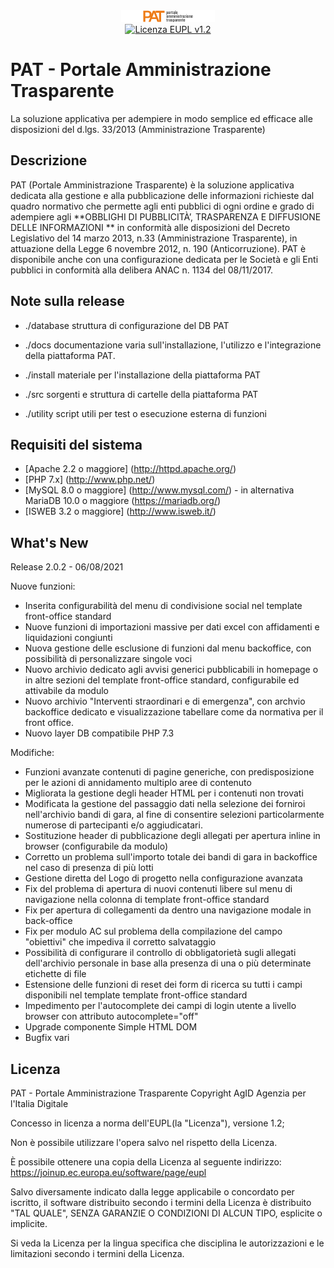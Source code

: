 <div align="center">
 <a href="https://developers.italia.it/it/software/agid-agid-pat.html"><img src="./src/app/grafica/pat_logo_trasp_dialog.png"></a>
</div>

<div align="center">
  <a href="https://github.com/AgID/pat/blob/master/eupl_v1.2_it.pdf"><img src="https://it.wikipedia.org/wiki/European_Union_Public_Licence#/media/File:Eupl.png" alt="Licenza EUPL v1.2"></a>
</div>

# PAT - Portale Amministrazione Trasparente

La soluzione applicativa per adempiere in modo semplice ed efficace alle disposizioni del d.lgs. 33/2013 (Amministrazione Trasparente)

## Descrizione
PAT (Portale Amministrazione Trasparente) è la soluzione applicativa
dedicata alla gestione e alla pubblicazione delle informazioni richieste
dal quadro normativo che permette agli enti pubblici di ogni ordine e
grado di adempiere agli **OBBLIGHI DI PUBBLICITÀ’, TRASPARENZA E
DIFFUSIONE DELLE INFORMAZIONI ** in conformità alle disposizioni del
Decreto Legislativo del 14 marzo 2013, n.33 (Amministrazione Trasparente),
in attuazione della Legge 6 novembre 2012, n. 190 (Anticorruzione).
PAT è disponibile anche con una configurazione dedicata per le Società e
gli Enti pubblici in conformità alla delibera ANAC n. 1134 del 08/11/2017.

## Note sulla release

 * ./database 
   struttura di configurazione del DB PAT

 * ./docs
   documentazione varia sull'installazione, l'utilizzo e l'integrazione della piattaforma PAT.

 * ./install
   materiale per l'installazione della piattaforma PAT

 * ./src
   sorgenti e struttura di cartelle della piattaforma PAT

 * ./utility
   script utili per test o esecuzione esterna di funzioni

## Requisiti del sistema

 * [Apache 2.2 o maggiore] (http://httpd.apache.org/)
 * [PHP 7.x] (http://www.php.net/)
 * [MySQL 8.0 o maggiore] (http://www.mysql.com/) - in alternativa MariaDB 10.0 o maggiore (https://mariadb.org/)
 * [ISWEB 3.2 o maggiore] (http://www.isweb.it/)
 

## What's New
Release 2.0.2 - 06/08/2021

Nuove funzioni:
 - Inserita configurabilità del menu di condivisione social nel template front-office standard
 - Nuove funzioni di importazioni massive per dati excel con affidamenti e liquidazioni congiunti
 - Nuova gestione delle esclusione di funzioni dal menu backoffice, con possibilità di personalizzare singole voci 
 - Nuovo archivio dedicato agli avvisi generici pubblicabili in homepage o in altre sezioni del template front-office standard, configurabile ed attivabile da modulo
 - Nuovo archivio "Interventi straordinari e di emergenza", con archvio backoffice dedicato e visualizzazione tabellare come da normativa per il front office.
 - Nuovo layer DB compatibile PHP 7.3

Modifiche:
 - Funzioni avanzate contenuti di pagine generiche, con predisposizione per le azioni di annidamento multiplo aree di contenuto 
 - Migliorata la gestione degli header HTML per i contenuti non trovati
 - Modificata la gestione del passaggio dati nella selezione dei forniroi nell'archivio bandi di gara, al fine di consentire selezioni particolarmente numerose di partecipanti e/o aggiudicatari.
 - Sostituzione header di pubblicazione degli allegati per apertura inline in browser (configurabile da modulo)
 - Corretto un problema sull'importo totale dei bandi di gara in backoffice nel caso di presenza di più lotti
 - Gestione diretta del Logo di progetto nella configurazione avanzata
 - Fix del problema di apertura di nuovi contenuti libere sul menu di navigazione nella colonna di template front-office standard
 - Fix per apertura di collegamenti da dentro una navigazione modale in back-office
 - Fix per modulo AC sul problema della compilazione del campo "obiettivi" che impediva il corretto salvataggio
 - Possibilità di configurare il controllo di obbligatorietà sugli allegati dell'archivio personale in base alla presenza di una o più determinate etichette di file
 - Estensione delle funzioni di reset dei form di ricerca su tutti i campi disponibili nel template template front-office standard
 - Impedimento per l'autocomplete dei campi di login utente a livello browser con attributo autocomplete="off"
 - Upgrade componente Simple HTML DOM 
 - Bugfix vari



## Licenza

PAT - Portale Amministrazione Trasparente
Copyright AgID Agenzia per l'Italia Digitale

Concesso in licenza a norma dell'EUPL(la "Licenza"), versione 1.2;

Non è possibile utilizzare l'opera salvo nel rispetto
della Licenza.

È possibile ottenere una copia della Licenza al seguente
indirizzo: https://joinup.ec.europa.eu/software/page/eupl

Salvo diversamente indicato dalla legge applicabile o
concordato per iscritto, il software distribuito secondo
i termini della Licenza è distribuito "TAL QUALE",
SENZA GARANZIE O CONDIZIONI DI ALCUN TIPO,
esplicite o implicite.

Si veda la Licenza per la lingua specifica che disciplina
le autorizzazioni e le limitazioni secondo i termini della
Licenza.

